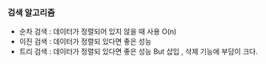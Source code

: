 ### 검색 알고리즘 

- 순차 검색 : 데이터가 정렬되어 있지 않을 때 사용 O(n)
- 이진 검색 : 데이터가 정렬되 있다면 좋은 성능 
- 트리 검색 : 데이터가 정렬되 있다면 좋은 성능 But 삽입 , 삭제 기능에 부담이 크다.
